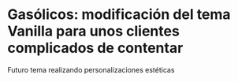 # Gasólicos: modificación del tema Vanilla para unos clientes complicados de contentar

Futuro tema realizando personalizaciones estéticas